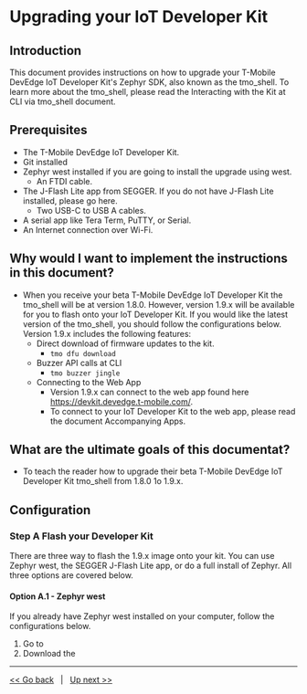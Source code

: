 # Upgrading your IoT Developer Kit

## Introduction
This document provides instructions on how to upgrade your T-Mobile DevEdge IoT Developer Kit's Zephyr SDK, also known as the tmo_shell. To learn more about the tmo_shell, please read the Interacting with the Kit at CLI via tmo_shell document. 

## Prerequisites
- The T-Mobile DevEdge IoT Developer Kit. 
- Git installed
- Zephyr west installed if you are going to install the upgrade using west.
   - An FTDI cable.
- The J-Flash Lite app from SEGGER. If you do not have J-Flash Lite installed, please go here. 
   - Two USB-C to USB A cables.
- A serial app like Tera Term, PuTTY, or Serial. 
- An Internet connection over Wi-Fi.

## Why would I want to implement the instructions in this document?
- When you receive your beta T-Mobile DevEdge IoT Developer Kit the tmo_shell will be at version 1.8.0. However, version 1.9.x will be available for you to flash onto your IoT Developer Kit. If you would like the latest version of the tmo_shell, you should follow the configurations below. Version 1.9.x includes the following features:
   - Direct download of firmware updates to the kit. 
      - `tmo dfu download` 
   -  Buzzer API calls at CLI
      - `tmo buzzer jingle`
   - Connecting to the Web App
      - Version 1.9.x can connect to the web app found here https://devkit.devedge.t-mobile.com/.
      - To connect to your IoT Developer Kit to the web app, please read the document Accompanying Apps.

## What are the ultimate goals of this documentat?
- To teach the reader how to upgrade their beta T-Mobile DevEdge IoT Developer Kit tmo_shell from 1.8.0 1o 1.9.x.

## Configuration

### Step A Flash your Developer Kit
There are three way to flash the 1.9.x image onto your kit. You can use Zephyr west, the SEGGER J-Flash Lite app, or do a full install of Zephyr. All three options are covered below.

#### Option A.1 - Zephyr west
If you already have Zephyr west installed on your computer, follow the configurations below. 
1. Go to
2. Download the

***
[<< Go back](08-Driver-Configurations.md) &nbsp; | &nbsp; [Up next >>](10-Accompanying-Apps.md)

